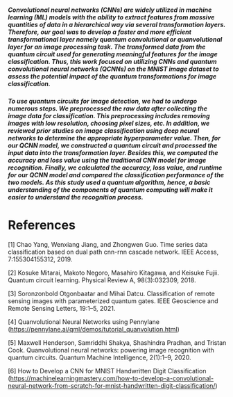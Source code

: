 ##### Convolutional neural networks (CNNs) are widely utilized in machine learning (ML) models with the ability to extract features from massive quantities of data in a hierarchical way via several transformation layers. Therefore, our goal was to develop a faster and more efficient transformational layer namely quantum convolutional or quanvolutional layer for an image processing task.  The transformed data from the quantum circuit  used for generating meaningful features for the image classification. Thus, this work focused on utilizing CNNs and quantum convolutional neural networks (QCNNs) on the MNIST image dataset to assess the potential impact of the quantum transformations for image classification. 


##### To use quantum circuits for image detection, we had to undergo numerous steps. We preprocessed the raw data after collecting the image data for classification. This preprocessing includes removing images with low resolution, choosing pixel sizes, etc. In addition, we reviewed prior studies on image classification using deep neural networks to determine the appropriate hyperparameter value. Then, for our QCNN model, we constructed a quantum circuit and processed the input data into the transformation layer. Besides this, we computed the accuracy and loss value using the traditional CNN model for image recognition. Finally,  we calculated the accuracy, loss value, and runtime for our QCNN model and compared the classification performance of the two models. As this study used a quantum algorithm, hence, a basic understanding of the components of quantum computing will make it easier to understand the recognition process.


# References<a name="references"></a>

[1] Chao Yang, Wenxiang Jiang, and Zhongwen Guo. Time series data classification based on dual path cnn-rnn cascade network. IEEE Access, 7:155304155312, 2019.

[2] Kosuke Mitarai, Makoto Negoro, Masahiro Kitagawa, and Keisuke Fujii. Quantum circuit learning. Physical Review A, 98(3):032309, 2018.

[3] Soronzonbold Otgonbaatar and Mihai Datcu. Classification of remote sensing images with parameterized quantum gates. IEEE Geoscience and Remote Sensing Letters, 19:1–5, 2021.

[4] Quanvolutional Neural Networks using Pennylane (https://pennylane.ai/qml/demos/tutorial_quanvolution.html)

[5] Maxwell Henderson, Samriddhi Shakya, Shashindra Pradhan, and Tristan Cook. Quanvolutional neural networks: powering image recognition with quantum circuits. Quantum Machine Intelligence, 2(1):1–9, 2020.

[6] How to Develop a CNN for MNIST Handwritten Digit Classification (https://machinelearningmastery.com/how-to-develop-a-convolutional-neural-network-from-scratch-for-mnist-handwritten-digit-classification/)
